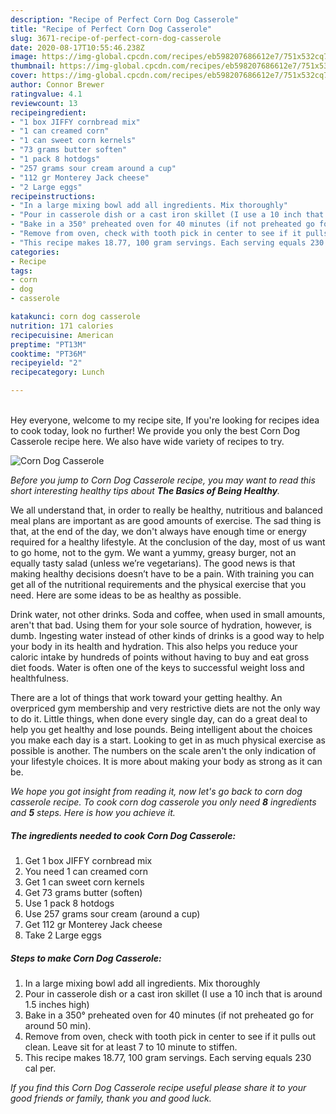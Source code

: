 ```yaml
---
description: "Recipe of Perfect Corn Dog Casserole"
title: "Recipe of Perfect Corn Dog Casserole"
slug: 3671-recipe-of-perfect-corn-dog-casserole
date: 2020-08-17T10:55:46.238Z
image: https://img-global.cpcdn.com/recipes/eb598207686612e7/751x532cq70/corn-dog-casserole-recipe-main-photo.jpg
thumbnail: https://img-global.cpcdn.com/recipes/eb598207686612e7/751x532cq70/corn-dog-casserole-recipe-main-photo.jpg
cover: https://img-global.cpcdn.com/recipes/eb598207686612e7/751x532cq70/corn-dog-casserole-recipe-main-photo.jpg
author: Connor Brewer
ratingvalue: 4.1
reviewcount: 13
recipeingredient:
- "1 box JIFFY cornbread mix"
- "1 can creamed corn"
- "1 can sweet corn kernels"
- "73 grams butter soften"
- "1 pack 8 hotdogs"
- "257 grams sour cream around a cup"
- "112 gr Monterey Jack cheese"
- "2 Large eggs"
recipeinstructions:
- "In a large mixing bowl add all ingredients. Mix thoroughly"
- "Pour in casserole dish or a cast iron skillet (I use a 10 inch that is around 1.5 inches high)"
- "Bake in a 350° preheated oven for 40 minutes (if not preheated go for around 50 min)."
- "Remove from oven, check with tooth pick in center to see if it pulls out clean. Leave sit for at least 7 to 10 minute to stiffen."
- "This recipe makes 18.77, 100 gram servings. Each serving equals 230 cal per."
categories:
- Recipe
tags:
- corn
- dog
- casserole

katakunci: corn dog casserole 
nutrition: 171 calories
recipecuisine: American
preptime: "PT13M"
cooktime: "PT36M"
recipeyield: "2"
recipecategory: Lunch

---
```

<br>
Hey everyone, welcome to my recipe site, If you're looking for recipes idea to cook today, look no further! We provide you only the best Corn Dog Casserole recipe here. We also have wide variety of recipes to try.
<br>


![Corn Dog Casserole](https://img-global.cpcdn.com/recipes/eb598207686612e7/751x532cq70/corn-dog-casserole-recipe-main-photo.jpg)

<i>Before you jump to Corn Dog Casserole recipe, you may want to read this short interesting healthy tips about <strong>The Basics of Being Healthy</strong>.</i>

We all understand that, in order to really be healthy, nutritious and balanced meal plans are important as are good amounts of exercise. The sad thing is that, at the end of the day, we don't always have enough time or energy required for a healthy lifestyle. At the conclusion of the day, most of us want to go home, not to the gym. We want a yummy, greasy burger, not an equally tasty salad (unless we’re vegetarians). The good news is that making healthy decisions doesn’t have to be a pain. With training you can get all of the nutritional requirements and the physical exercise that you need. Here are some ideas to be as healthy as possible.

Drink water, not other drinks. Soda and coffee, when used in small amounts, aren't that bad. Using them for your sole source of hydration, however, is dumb. Ingesting water instead of other kinds of drinks is a good way to help your body in its health and hydration. This also helps you reduce your caloric intake by hundreds of points without having to buy and eat gross diet foods. Water is often one of the keys to successful weight loss and healthfulness.

There are a lot of things that work toward your getting healthy. An overpriced gym membership and very restrictive diets are not the only way to do it. Little things, when done every single day, can do a great deal to help you get healthy and lose pounds. Being intelligent about the choices you make each day is a start. Looking to get in as much physical exercise as possible is another. The numbers on the scale aren't the only indication of your lifestyle choices. It is more about making your body as strong as it can be. 


<i>We hope you got insight from reading it, now let's go back to corn dog casserole recipe. To cook corn dog casserole you only need <strong>8</strong> ingredients and <strong>5</strong> steps. Here is how you achieve it.
</i>

##### The ingredients needed to cook Corn Dog Casserole:

1. Get 1 box JIFFY cornbread mix
1. You need 1 can creamed corn
1. Get 1 can sweet corn kernels
1. Get 73 grams butter (soften)
1. Use 1 pack 8 hotdogs
1. Use 257 grams sour cream (around a cup)
1. Get 112 gr Monterey Jack cheese
1. Take 2 Large eggs


##### Steps to make Corn Dog Casserole:

1. In a large mixing bowl add all ingredients. Mix thoroughly
1. Pour in casserole dish or a cast iron skillet (I use a 10 inch that is around 1.5 inches high)
1. Bake in a 350° preheated oven for 40 minutes (if not preheated go for around 50 min).
1. Remove from oven, check with tooth pick in center to see if it pulls out clean. Leave sit for at least 7 to 10 minute to stiffen.
1. This recipe makes 18.77, 100 gram servings. Each serving equals 230 cal per.


<i>If you find this Corn Dog Casserole recipe useful please share it to your good friends or family, thank you and good luck.</i>
